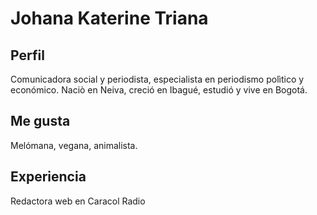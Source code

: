 # Johana Katerine Triana

## Perfil

Comunicadora social y periodista, especialista en periodismo polìtico y económico. Naciò en Neiva, creció en Ibagué, estudió y vive en Bogotá.


## Me gusta

Melómana, vegana, animalista.

## Experiencia

Redactora web en Caracol Radio 
